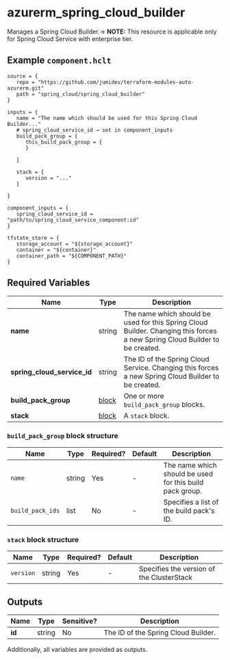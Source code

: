 # azurerm_spring_cloud_builder

Manages a Spring Cloud Builder.-> **NOTE:** This resource is applicable only for Spring Cloud Service with enterprise tier.

## Example `component.hclt`

```hcl
source = {
   repo = "https://github.com/jumidev/terraform-modules-auto-azurerm.git"   
   path = "spring_cloud/spring_cloud_builder"   
}

inputs = {
   name = "The name which should be used for this Spring Cloud Builder..."   
   # spring_cloud_service_id → set in component_inputs
   build_pack_group = {
      this_build_pack_group = {
      }
      
   }
   
   stack = {
      version = "..."      
   }
   
}

component_inputs = {
   spring_cloud_service_id = "path/to/spring_cloud_service_component:id"   
}

tfstate_store = {
   storage_account = "${storage_account}"   
   container = "${container}"   
   container_path = "${COMPONENT_PATH}"   
}

```

## Required Variables

| Name | Type |  Description |
| ---- | --------- |  ----------- |
| **name** | string |  The name which should be used for this Spring Cloud Builder. Changing this forces a new Spring Cloud Builder to be created. | 
| **spring_cloud_service_id** | string |  The ID of the Spring Cloud Service. Changing this forces a new Spring Cloud Builder to be created. | 
| **build_pack_group** | [block](#build_pack_group-block-structure) |  One or more `build_pack_group` blocks. | 
| **stack** | [block](#stack-block-structure) |  A `stack` block. | 

### `build_pack_group` block structure

| Name | Type | Required? | Default | Description |
| ---- | ---- | --------- | ------- | ----------- |
| `name` | string | Yes | - | The name which should be used for this build pack group. |
| `build_pack_ids` | list | No | - | Specifies a list of the build pack's ID. |

### `stack` block structure

| Name | Type | Required? | Default | Description |
| ---- | ---- | --------- | ------- | ----------- |
| `version` | string | Yes | - | Specifies the version of the ClusterStack |



## Outputs

| Name | Type | Sensitive? | Description |
| ---- | ---- | --------- | --------- |
| **id** | string | No  | The ID of the Spring Cloud Builder. | 

Additionally, all variables are provided as outputs.
